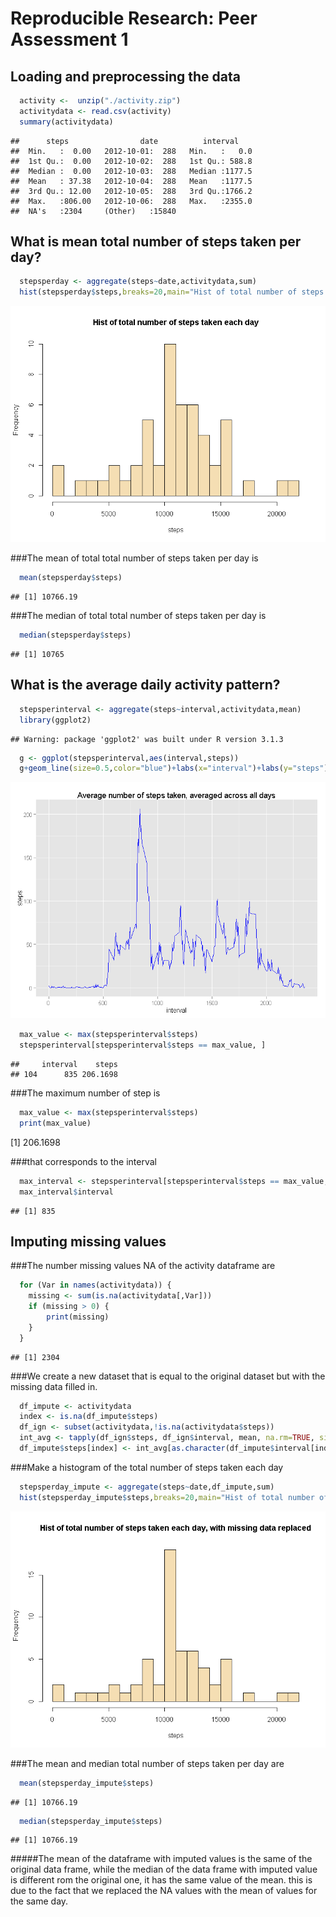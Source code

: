 # Reproducible Research: Peer Assessment 1


## Loading and preprocessing the data


```r
  activity <-  unzip("./activity.zip")
  activitydata <- read.csv(activity)
  summary(activitydata)
```

```
##      steps                date          interval     
##  Min.   :  0.00   2012-10-01:  288   Min.   :   0.0  
##  1st Qu.:  0.00   2012-10-02:  288   1st Qu.: 588.8  
##  Median :  0.00   2012-10-03:  288   Median :1177.5  
##  Mean   : 37.38   2012-10-04:  288   Mean   :1177.5  
##  3rd Qu.: 12.00   2012-10-05:  288   3rd Qu.:1766.2  
##  Max.   :806.00   2012-10-06:  288   Max.   :2355.0  
##  NA's   :2304     (Other)   :15840
```


## What is mean total number of steps taken per day?

```r
  stepsperday <- aggregate(steps~date,activitydata,sum)
  hist(stepsperday$steps,breaks=20,main="Hist of total number of steps taken each day",col="wheat",xlab="steps")
```

![](PA1_template_files/figure-html/histogram-1.png) 

###The mean of total total number of steps taken per day is


```r
  mean(stepsperday$steps)
```

```
## [1] 10766.19
```

###The median of total total number of steps taken per day is


```r
  median(stepsperday$steps)
```

```
## [1] 10765
```

## What is the average daily activity pattern?


```r
  stepsperinterval <- aggregate(steps~interval,activitydata,mean)
  library(ggplot2)
```

```
## Warning: package 'ggplot2' was built under R version 3.1.3
```

```r
  g <- ggplot(stepsperinterval,aes(interval,steps))
  g+geom_line(size=0.5,color="blue")+labs(x="interval")+labs(y="steps")+labs(title="Average number of steps taken, averaged across all days")
```

![](PA1_template_files/figure-html/plot-1.png) 

```r
  max_value <- max(stepsperinterval$steps)
  stepsperinterval[stepsperinterval$steps == max_value, ]
```

```
##     interval    steps
## 104      835 206.1698
```

###The maximum number of step is 

```r
  max_value <- max(stepsperinterval$steps)
  print(max_value) 
```

[1] 206.1698

###that corresponds to the interval

```r
  max_interval <- stepsperinterval[stepsperinterval$steps == max_value, ]
  max_interval$interval
```

```
## [1] 835
```

## Imputing missing values

###The number missing values NA of the activity dataframe are 

```r
  for (Var in names(activitydata)) {
    missing <- sum(is.na(activitydata[,Var]))
    if (missing > 0) {
        print(missing)
    }
  }
```

```
## [1] 2304
```

###We create a new dataset that is equal to the original dataset but with the missing data filled in.

```r
  df_impute <- activitydata
  index <- is.na(df_impute$steps)
  df_ign <- subset(activitydata,!is.na(activitydata$steps))
  int_avg <- tapply(df_ign$steps, df_ign$interval, mean, na.rm=TRUE, simplify=T)
  df_impute$steps[index] <- int_avg[as.character(df_impute$interval[index])]
```
###Make a histogram of the total number of steps taken each day

```r
  stepsperday_impute <- aggregate(steps~date,df_impute,sum)
  hist(stepsperday_impute$steps,breaks=20,main="Hist of total number of steps taken each day, with missing data replaced",col="wheat",xlab="steps")
```

![](PA1_template_files/figure-html/histogram_impute-1.png) 

###The mean and median total number of steps taken per day are

```r
  mean(stepsperday_impute$steps)
```

```
## [1] 10766.19
```


```r
  median(stepsperday_impute$steps)
```

```
## [1] 10766.19
```

#####The mean of the dataframe with imputed values is the same of the original data frame, while the median of the data frame with imputed value is different rom the original one, it has the same value of the mean. this is due to the fact that we replaced the NA values with the mean of values for the same day.



